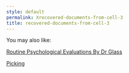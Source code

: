 ```yaml
---
style: default
permalink: Xrecovered-documents-from-cell-3
title: recovered-documents-from-cell-3
---
```

You may also like:

[Routine Psychological Evaluations By Dr Glass](http://scp-wiki.net/routine-psychological-evaluations-by-dr-glass)

[Picking](http://scp-wiki.net/picking)
